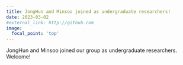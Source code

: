 ```yaml
---
title: JongHun and Minsoo joined as undergraduate researchers!
date: 2023-03-02
#external_link: http://github.com
image:
  focal_point: 'top'
---
```


JongHun and Minsoo joined our group as undergraduate researchers. Welcome!

<!--more-->
